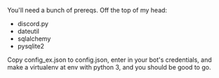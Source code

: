You'll need a bunch of prereqs.
Off the top of my head:
* discord.py
* dateutil
* sqlalchemy
* pysqlite2

Copy config_ex.json to config.json, enter in your bot's credentials, and make a virtualenv at env with python 3, and you
should be good to go.
